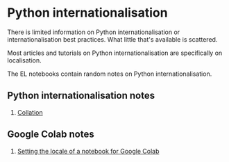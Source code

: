 # Python internationalisation

There is limited information on Python internationalisation or internationalisation best practices. What little that's available is scattered.

Most articles and tutorials on Python internationalisation are specifically on localisation.

The EL notebooks contain random notes on Python internationalisation.

## Python internationalisation notes

1. [Collation](https://github.com/enabling-languages/python-i18n/blob/main/notebooks/Collation.ipynb)

## Google Colab notes

1. [Setting the locale of a notebook for Google Colab](https://github.com/enabling-languages/python-i18n/blob/main/colab/locale_module_colab.ipynb)





